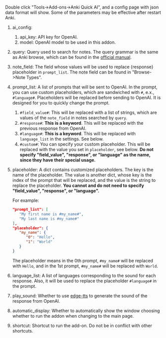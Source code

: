 Double click "Tools->Add-ons->Anki Quick AI", and a config page with json data format will show. Some of the parameters may be effective after restart Anki.

1. ai_config:
   1. api_key: API key for OpenAI.
   2. model: OpenAI model to be used in this addon.
2. query: Query used to search for notes. The query grammar is the same as Anki browse, which can be found in the [official manual](https://docs.ankiweb.net/searching.html).
3. note_field: The field whose values will be used to replace {response} placeholder in `prompt_list`. The note field can be found in "Browse->Note Types".
4. prompt_list: A list of prompts that will be sent to OpenAI. In the prompt, you can use custom placeholders, which are sandwiched with `#`, e.x., `#language#`. Placeholders will be replaced before sending to OpenAI. It is designed for you to quickly change the prompt.
   1. `#field_value#`: This will be replaced with a list of strings, which are values of the `note_field` in notes searched by `query`.
   2. `#response#`: **This is a keyword**. This will be replaced with the previous response from OpenAI.
   3. `#language#`: **This is a keyword**. This will be replaced with `language_list` in the settings. See below.
   4. `#custom#`: You can specify your custom placeholder. This will be replaced with the value you set in `placeholder`, see below. **Do not specify "field_value", "response", or "language" as the name, since they have their special usage.**
5. placeholder: A dict contains customized placeholders. The key is the name of the placeholder. The value is another dict, whose key is the index of the prompt that will be replaced, and the value is the string to replace the placeholder. **You cannot and do not need to specify "field_value", "response", or "language".**

   For example:
   ```json
   "prompt_list": [
      "My first name is #my_name#",
      "My last name is #my_name#"
   ],
   "placeholder": {
      "my_name": {
         "0": "Hello",
         "1": "World"
      }
   }
   ```
   The placeholder means in the 0th prompt, `#my_name#` will be replaced with `Hello`, and in the 1st prompt, `#my_name#` will be replaced with `World`.

6. language_list: A list of languages corresponding to the sound for each response. Also, it will be used to replace the placeholder `#language#` in the prompt.
7. play_sound: Whether to use [edge-tts](https://github.com/rany2/edge-tts) to generate the sound of the response from OpenAI.
8.  automatic_display: Whether to automatically show the window choosing whether to run the addon when changing to the main page.
9.  shortcut: Shortcut to run the add-on. Do not be in conflict with other shortcuts.

